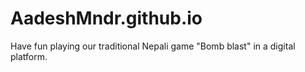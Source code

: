 # AadeshMndr.github.io
Have fun playing our traditional Nepali game "Bomb blast" in a digital platform.
